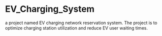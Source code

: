 # EV_Charging_System
a project named EV charging network reservation system. 
The project is to optimize charging station utilization and reduce EV user waiting times.
